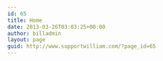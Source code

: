 ```yaml
---
id: 65
title: Home
date: 2013-03-26T03:03:25+00:00
author: billadmin
layout: page
guid: http://www.supportwilliam.com/?page_id=65
---
```

